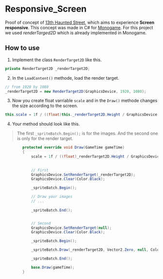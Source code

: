 # Responsive_Screen
Proof of concept of [13th Haunted Street](https://github.com/AlecInfo/13th_Haunted_Street), which aims to experience **Screen responsive**. This concept was made in C# for [Monogame](https://www.monogame.net/). For this project we used *renderTarged2D* which is already implemented in Monogame.

## How to use

1. Implement the class `RenderTarget2D` like this.
```cs
private RenderTarget2D _renderTarget2D;
```

2. In the `LoadContent()` methode, load the render target.
```cs
// from 1920 by 1080
_renderTarget2D = new RenderTarget2D(GraphicsDevice, 1920, 1080);
```

3. Now you create float varriable `scale` and in the `Draw()` methode changes the size according to the screen.
```cs
this.scale = 1f / ((float)this._renderTarget2D.Height / GraphicsDevice.Viewport.Height);
```

4. Your method should look like this.
> The first `_spriteBatch.Begin();` is for the images. And the second one is only for the render target.

```cs
        protected override void Draw(GameTime gameTime)
        {
            scale = 1f / ((float)_renderTarget2D.Height / GraphicsDevice.Viewport.Height);
            
            
            // First 
            GraphicsDevice.SetRenderTarget(_renderTarget2D);
            GraphicsDevice.Clear(Color.Black);

            _spriteBatch.Begin();

            // Draw your images 
            // ...
            
            _spriteBatch.End();


            // Second
            GraphicsDevice.SetRenderTarget(null);
            GraphicsDevice.Clear(Color.Black);

            _spriteBatch.Begin();

            _spriteBatch.Draw(_renderTarget2D, Vector2.Zero, null, Color.White, 0f, Vector2.Zero, scale, SpriteEffects.None, 0f);

            _spriteBatch.End();

            base.Draw(gameTime);
        }
```
